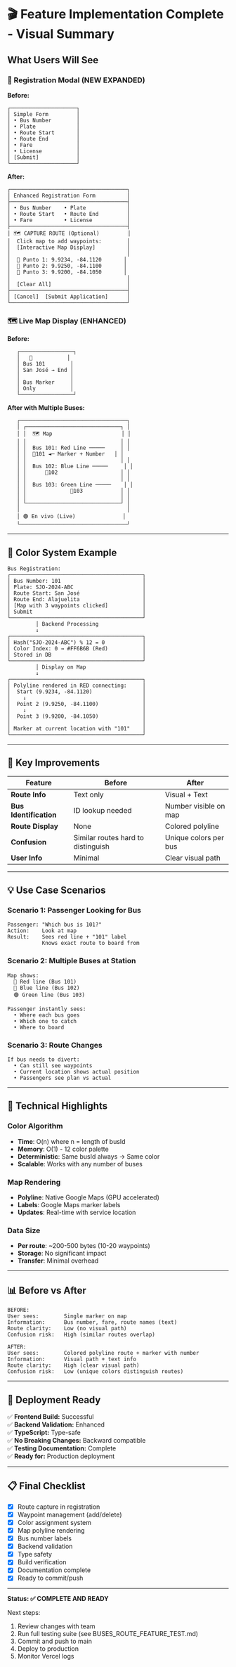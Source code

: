 # 🎬 Feature Implementation Complete - Visual Summary

## What Users Will See

### 📝 Registration Modal (NEW EXPANDED)

**Before:**
```
┌─────────────────────┐
│ Simple Form         │
│ • Bus Number        │
│ • Plate             │
│ • Route Start       │
│ • Route End         │
│ • Fare              │
│ • License           │
│ [Submit]            │
└─────────────────────┘
```

**After:**
```
┌─────────────────────────────────────┐
│ Enhanced Registration Form          │
├─────────────────────────────────────┤
│ • Bus Number    • Plate             │
│ • Route Start   • Route End         │
│ • Fare          • License           │
├─────────────────────────────────────┤
│ 🗺️ CAPTURE ROUTE (Optional)         │
│  Click map to add waypoints:        │
│  [Interactive Map Display]          │
│                                     │
│  📍 Punto 1: 9.9234, -84.1120       │
│  📍 Punto 2: 9.9250, -84.1100       │
│  📍 Punto 3: 9.9200, -84.1050       │
│                                     │
│  [Clear All]                        │
├─────────────────────────────────────┤
│ [Cancel]  [Submit Application]      │
└─────────────────────────────────────┘
```

### 🗺️ Live Map Display (ENHANCED)

**Before:**
```
   ┌─────────────────┐
   │   🚌           │
   │ Bus 101        │
   │ San José → End │
   │                │
   │ Bus Marker     │
   │ Only           │
   └─────────────────┘
```

**After with Multiple Buses:**
```
   ┌──────────────────────────────────┐
   │ ┌──────────────────────────────┐ │
   │ │  🗺️ Map                      │ │
   │ │                              │ │
   │ │  Bus 101: Red Line ─────     │ │
   │ │  🚌101 ◄─ Marker + Number   │ │
   │ │                              │ │
   │ │  Bus 102: Blue Line ─────     │ │
   │ │      🚌102                    │ │
   │ │                              │ │
   │ │  Bus 103: Green Line ─────    │ │
   │ │              🚌103            │ │
   │ │                              │ │
   │ └──────────────────────────────┘ │
   │                                  │
   │ 🟢 En vivo (Live)               │
   └──────────────────────────────────┘
```

---

## 🎨 Color System Example

```
Bus Registration:
┌──────────────────────────────────────────┐
│ Bus Number: 101                          │
│ Plate: SJO-2024-ABC                      │
│ Route Start: San José                    │
│ Route End: Alajuelita                    │
│ [Map with 3 waypoints clicked]           │
│ Submit                                   │
└──────────────────────────────────────────┘
         │ Backend Processing
         ↓
┌──────────────────────────────────────────┐
│ Hash("SJO-2024-ABC") % 12 = 0            │
│ Color Index: 0 → #FF6B6B (Red)           │
│ Stored in DB                             │
└──────────────────────────────────────────┘
         │ Display on Map
         ↓
┌──────────────────────────────────────────┐
│ Polyline rendered in RED connecting:     │
│  Start (9.9234, -84.1120)                │
│    ↓                                     │
│  Point 2 (9.9250, -84.1100)              │
│    ↓                                     │
│  Point 3 (9.9200, -84.1050)              │
│                                          │
│ Marker at current location with "101"    │
└──────────────────────────────────────────┘
```

---

## 🎯 Key Improvements

| Feature | Before | After |
|---------|--------|-------|
| **Route Info** | Text only | Visual + Text |
| **Bus Identification** | ID lookup needed | Number visible on map |
| **Route Display** | None | Colored polyline |
| **Confusion** | Similar routes hard to distinguish | Unique colors per bus |
| **User Info** | Minimal | Clear visual path |

---

## 💡 Use Case Scenarios

### Scenario 1: Passenger Looking for Bus
```
Passenger: "Which bus is 101?"
Action:    Look at map
Result:    Sees red line + "101" label
           Knows exact route to board from
```

### Scenario 2: Multiple Buses at Station
```
Map shows:
  🔴 Red line (Bus 101)
  🔵 Blue line (Bus 102)
  🟢 Green line (Bus 103)

Passenger instantly sees:
  • Where each bus goes
  • Which one to catch
  • Where to board
```

### Scenario 3: Route Changes
```
If bus needs to divert:
  • Can still see waypoints
  • Current location shows actual position
  • Passengers see plan vs actual
```

---

## 🔧 Technical Highlights

### Color Algorithm
- **Time**: O(n) where n = length of busId
- **Memory**: O(1) - 12 color palette
- **Deterministic**: Same busId always → Same color
- **Scalable**: Works with any number of buses

### Map Rendering
- **Polyline**: Native Google Maps (GPU accelerated)
- **Labels**: Google Maps marker labels
- **Updates**: Real-time with service location

### Data Size
- **Per route**: ~200-500 bytes (10-20 waypoints)
- **Storage**: No significant impact
- **Transfer**: Minimal overhead

---

## 📊 Before vs After

```
BEFORE:
User sees:        Single marker on map
Information:      Bus number, fare, route names (text)
Route clarity:    Low (no visual path)
Confusion risk:   High (similar routes overlap)

AFTER:
User sees:        Colored polyline route + marker with number
Information:      Visual path + text info
Route clarity:    High (clear visual path)
Confusion risk:   Low (unique colors distinguish routes)
```

---

## 🚀 Deployment Ready

✅ **Frontend Build:** Successful  
✅ **Backend Validation:** Enhanced  
✅ **TypeScript:** Type-safe  
✅ **No Breaking Changes:** Backward compatible  
✅ **Testing Documentation:** Complete  
✅ **Ready for:** Production deployment

---

## 📋 Final Checklist

- [x] Route capture in registration
- [x] Waypoint management (add/delete)
- [x] Color assignment system
- [x] Map polyline rendering
- [x] Bus number labels
- [x] Backend validation
- [x] Type safety
- [x] Build verification
- [x] Documentation complete
- [x] Ready to commit/push

---

**Status: ✅ COMPLETE AND READY**

Next steps:
1. Review changes with team
2. Run full testing suite (see BUSES_ROUTE_FEATURE_TEST.md)
3. Commit and push to main
4. Deploy to production
5. Monitor Vercel logs
